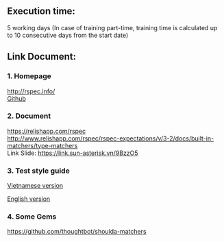 ## Execution time:
5 working days (In case of training part-time, training time is calculated up to 10 consecutive days from the start date)
## Link Document:
### 1. Homepage
http://rspec.info/<br>
[Github](https://github.com/rspec/rspec)

### 2. Document
https://relishapp.com/rspec
<br>
http://www.relishapp.com/rspec/rspec-expectations/v/3-2/docs/built-in-matchers/type-matchers
<br>
Link Slide: https://link.sun-asterisk.vn/9BzzO5

### 3. Test style guide
[Vietnamese version](https://github.com/framgia/coding-standards/blob/master/vn/rails/test.md)

[English version](https://github.com/framgia/coding-standards/blob/master/eng/rails/test.md)

### 4. Some Gems
https://github.com/thoughtbot/shoulda-matchers
